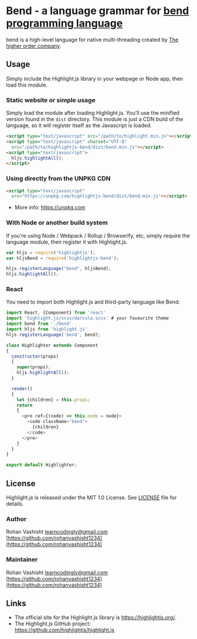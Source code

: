 # Bend - a language grammar for [bend programming language](https://higherorderco.com/)


bend is a high-level language for native multi-threading created by [The higher order company](https://higherorderco.com/).

## Usage

Simply include the Highlight.js library in your webpage or Node app, then load this module.

### Static website or simple usage

Simply load the module after loading Highlight.js. You'll use the minified version found in the `dist` directory. This module is just a CDN build of the language, so it will register itself as the Javascript is loaded.

```html
<script type="text/javascript" src="/path/to/highlight.min.js"></script>
<script type="text/javascript" charset="UTF-8"
  src="/path/to/highlightjs-bend/dist/bend.min.js"></script>
<script type="text/javascript">
  hljs.highlightAll();
</script>
```

### Using directly from the UNPKG CDN

```html
<script type="text/javascript"
  src="https://unpkg.com/highlightjs-bend/dist/bend.min.js"></script>
```

- More info: <https://unpkg.com>

### With Node or another build system

If you're using Node / Webpack / Rollup / Browserify, etc, simply require the language module, then register it with Highlight.js.

```javascript
var hljs = require('highlightjs');
var hljsBend = require('highlightjs-bend');

hljs.registerLanguage("bend", hljsBend);
hljs.highlightAll();
```

### React

You need to import both Highlight.js and third-party language like Bend:

```js
import React, {Component} from 'react'
import 'highlight.js/scss/darcula.scss' # your favourite theme
import bend from './bend'
import hljs from 'highlight.js'
hljs.registerLanguage('bend', bend);

class Highlighter extends Component
{
  constructor(props)
  {
    super(props);
    hljs.highlightAll();
  }

  render()
  {
    let {children} = this.props;
    return
    {
      <pre ref={(node) => this.node = node}>
        <code className="bend">
          {children}
        </code>
      </pre>
    }
  }
}

export default Highlighter;
```

## License

Highlight.js is released under the MIT 1.0 License. See [LICENSE][1] file
for details.

### Author

Rohan Vashisht <learncodingly@gmail.com> [https://github.com/rohanvashisht1234](https://github.com/rohanvashisht1234)

### Maintainer

Rohan Vashisht <learncodingly@gmail.com> [https://github.com/rohanvashisht1234](https://github.com/rohanvashisht1234)

## Links

- The official site for the Highlight.js library is <https://highlightjs.org/>.
- The Highlight.js GitHub project: <https://github.com/highlightjs/highlight.js>

[1]: https://github.com/highlightjs/highlightjs-bend/blob/master/LICENSE

